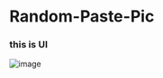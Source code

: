 # Random-Paste-Pic
### this is UI
![image](https://user-images.githubusercontent.com/92577933/203511179-80235b8c-9657-40f0-846b-6bd36c0dbfc3.png)

